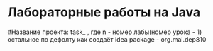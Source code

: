 # Лабораторные работы на Java

#Название проекта:
task_<n> , где n - номер лабы(номер урока - 1)
остальное по дефолту как создаёт idea 
package - org.mai.dep810
